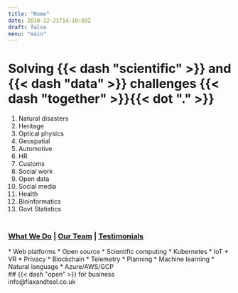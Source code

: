 ```yaml
---
title: "Home"
date: 2018-12-21T14:10:03Z
draft: false
menu: "main"
---
```


# Solving {{< dash "scientific" >}} and {{< dash "data" >}} challenges {{< dash "together" >}}{{< dot "." >}}

1. Natural disasters
1. Heritage
1. Optical physics
1. Geospatial
1. Automotive
1. HR
1. Customs
1. Social work
1. Open data
1. Social media
1. Health
1. Bioinformatics
1. Govt Statistics

### <br>[What We Do](https://flaxandteal.co.uk/pages/video) | [Our Team](https://flaxandteal.co.uk/pages/team/) | [Testimonials](https://flaxandteal.co.uk/pages/testimonials/)</br>
<centre>
* Web platforms
* Open source
* Scientific computing
* Kubernetes
* IoT
* VR
* Privacy
* Blockchain
* Telemetry
* Planning
* Machine learning
* Natural language
* Azure/AWS/GCP
</centre>
<br>
## {{< dash "open" >}} for business<br/>info@flaxandteal.co.uk </br>

